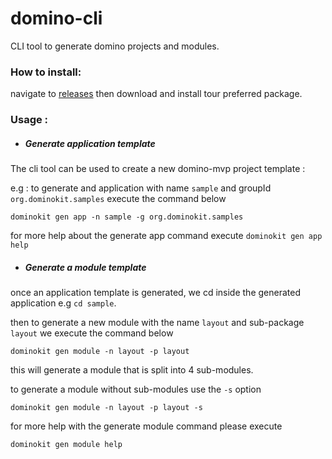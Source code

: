 # domino-cli
CLI tool to generate domino projects and modules.

### How to install:

navigate to [releases](https://github.com/DominoKit/domino-cli/releases) then download and install tour preferred package.

### Usage :

- ##### Generate application template

The cli tool can be used to create a new domino-mvp project template :

e.g : to generate and application with name `sample` and groupId `org.dominokit.samples` execute the command below

`dominokit gen app -n sample -g org.dominokit.samples` 

for more help about the generate app command execute `dominokit gen app help`


- ##### Generate a module template 

once an application template is generated, we cd inside the generated application e.g `cd sample`.

then to generate a new module with the name `layout` and sub-package `layout` we execute the command below

`dominokit gen module -n layout -p layout`

this will generate a module that is split into 4 sub-modules.

to generate a module without sub-modules use the `-s` option

`dominokit gen module -n layout -p layout -s`

for more help with the generate module command please execute 

`dominokit gen module help`
